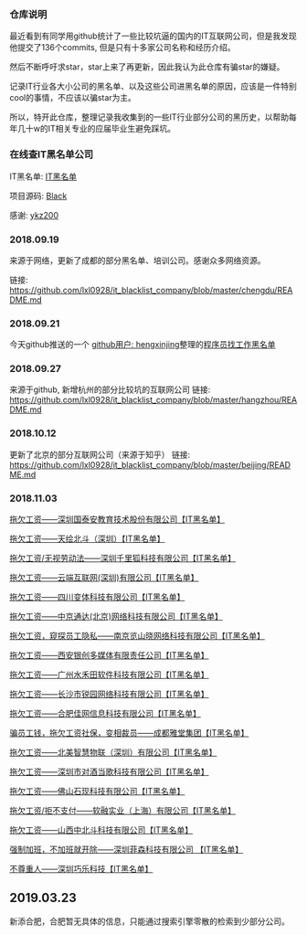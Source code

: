 ### 仓库说明 

最近看到有同学用github统计了一些比较坑逼的国内的IT互联网公司，但是我发现他提交了136个commits, 但是只有十多家公司名称和经历介绍。

然后不断呼吁求star，star上来了再更新，因此我认为此仓库有骗star的嫌疑。

记录IT行业各大小公司的黑名单、以及这些公司进黑名单的原因，应该是一件特别cool的事情，不应该以骗star为主。

所以，特开此仓库，整理记录我收集到的一些IT行业部分公司的黑历史，以帮助每年几十w的IT相关专业的应届毕业生避免踩坑。

### 在线查IT黑名单公司

IT黑名单: [IT黑名单](http://www.blackdir.com/jump/index)

项目源码: [Black](https://github.com/ykz200/Black)

感谢: [ykz200](https://github.com/ykz200)

### 2018.09.19

来源于网络，更新了成都的部分黑名单、培训公司。感谢众多网络资源。

链接: https://github.com/lxl0928/it_blacklist_company/blob/master/chengdu/README.md

### 2018.09.21

今天github推送的一个 [github用户: hengxinjing](https://github.com/shengxinjing)整理的[程序员找工作黑名单](https://github.com/shengxinjing/programmer-job-blacklist#%E7%A8%8B%E5%BA%8F%E5%91%98%E6%89%BE%E5%B7%A5%E4%BD%9C%E9%BB%91%E5%90%8D%E5%8D%95)

### 2018.09.27

来源于github, 新增杭州的部分比较坑的互联网公司
链接: https://github.com/lxl0928/it_blacklist_company/blob/master/hangzhou/README.md

### 2018.10.12

更新了北京的部分互联网公司（来源于知乎）
链接: https://github.com/lxl0928/it_blacklist_company/blob/master/beijing/README.md

### 2018.11.03
[拖欠工资——深圳国泰安教育技术股份有限公司【IT黑名单】](http://www.itblacklist.cn/detail/20180305/121758.html)

[拖欠工资——天绘北斗（深圳）【IT黑名单】](http://www.itblacklist.cn/detail/20180328/121767.html)

[拖欠工资/无视劳动法——深圳千里狐科技有限公司【IT黑名单】](http://www.itblacklist.cn/detail/20180329/121768.html)

[拖欠工资——云端互联网(深圳)有限公司【IT黑名单】](http://www.itblacklist.cn/detail/20180329/121769.html<Paste>)

[拖欠工资——四川变体科技有限公司【IT黑名单】](http://www.itblacklist.cn/detail/20180402/121772.html)

[拖欠工资——中京通达(北京)网络科技有限公司【IT黑名单】](http://www.itblacklist.cn/detail/20180409/121778.html)

[拖欠工资，窥探员工隐私——南京览山晓网络科技有限公司【IT黑名单】](http://www.itblacklist.cn/detail/20180409/121779.html)

[拖欠工资——西安银创多媒体有限责任公司【IT黑名单】](http://www.itblacklist.cn/detail/20180410/121781.html)

[拖欠工资——广州水禾田软件科技有限公司【IT黑名单】](http://www.itblacklist.cn/detail/20180412/121784.html<Paste>)

[拖欠工资——长沙市锐园网络科技有限公司【IT黑名单】](http://www.itblacklist.cn/detail/20180419/121787.html)

[拖欠工资——合肥佳网信息科技有限公司【IT黑名单】](http://www.itblacklist.cn/detail/20180420/121788.html)

[骗员工钱，拖欠工资社保，变相裁员——成都雅堂集团【IT黑名单】](http://www.itblacklist.cn/detail/20180426/121790.html)

[拖欠工资——北美智慧物联（深圳）有限公司【IT黑名单】](http://www.itblacklist.cn/detail/20180430/121791.html)

[拖欠工资——深圳市对酒当歌科技有限公司【IT黑名单】](http://www.itblacklist.cn/detail/20180503/121793.html<Paste>)

[拖欠工资——佛山石现科技有限公司【IT黑名单】](http://www.itblacklist.cn/detail/20180503/121794.html)

[拖欠工资/拒不支付——软融实业（上海）有限公司【IT黑名单】](http://www.itblacklist.cn/detail/20180504/121798.html)

[拖欠工资——山西中北斗科技有限公司【IT黑名单】](http://www.itblacklist.cn/detail/20180504/121800.html)

[强制加班，不加班就开除——深圳菲森科技有限公司 【IT黑名单】](http://www.itblacklist.cn/detail/20180516/121802.html)

[不尊重人——深圳巧乐科技【IT黑名单】](http://www.itblacklist.cn/detail/20180518/121803.html)


## 2019.03.23
新添合肥，合肥暂无具体的信息，只能通过搜索引擎零散的检索到少部分公司。

